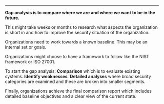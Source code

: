 
---

**Gap analysis is to compare where we are and where we want to be in the future.**

This might take weeks or months to research what aspects the organization is short in and how to improve the security situation of the organization.

Organizations need to work towards a known baseline. This may be an internal set or goals.

Organizations might choose to have a framework to follow like the NIST framework or ISO 27001.

To start the gap analysis: **Comparison** which is to evaluate existing systems. **Identify weaknesses**. **Detailed analyses** where broad security categories are examined and these are broken into smaller segments.

Finally, organizations achieve the final comparison report which includes detailed baseline objectives and a clear view of the current state.
